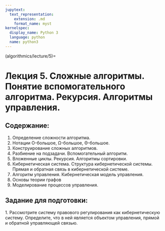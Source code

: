 ```yaml
---
jupytext:
  text_representation:
    extension: .md
    format_name: myst
kernelspec:
  display_name: Python 3
  language: python
  name: python3
---
```


(algorithmics/lecture/5)=
# Лекция 5. Сложные алгоритмы. Понятие вспомогательного алгоритма. Рекурсия. Алгоритмы управления.

## Содержание:
1. Определение сложности алгоритма.
2. Нотации O-большое, Ω-большое, Θ-большое.
3. Конструирование сложных алгоритмов.
4. Разбиение на подзадачи. Вспомогательный алгоритм.
5. Вложенные циклы. Рекурсия. Алгоритмы сортировки.
6.  Кибернетическая система. Структура кибернетической системы. Прямая и обратная связь в кибернетической системе.
7. Алгоритм управления. Кибернетическая модель управления.
8. Основы теории графов
9. Моделирование процессов управления.

## Задание для подготовки:
1. Рассмотрите систему правового регулирования как кибернетическую систему. Определите, что в ней является объектом управления, прямой и обратной управляющей связью.
